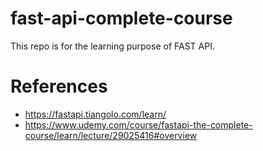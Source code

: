 # fast-api-complete-course

This repo is for the learning purpose of FAST API.


# References

* https://fastapi.tiangolo.com/learn/
* https://www.udemy.com/course/fastapi-the-complete-course/learn/lecture/29025416#overview
